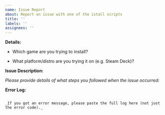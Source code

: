 ```yaml
---
name: Issue Report
about: Report an issue with one of the istall scripts
title: ''
labels: ''
assignees: ''
---
```


**Details:**

- Which game are you trying to install?


- What platform/distro are you trying it on (e.g. Steam Deck)?


**Issue Description:**

_Please provide details of what steps you followed when the issue occurred:_


**Error Log:**

```

_If you got an error message, please paste the full log here (not just the error code)._


```

